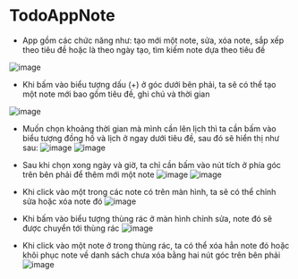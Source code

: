 # TodoAppNote
* App gồm các chức năng như: tạo mới một note, sửa, xóa note, sắp xếp theo tiêu đề hoặc là theo ngày tạo, tìm kiếm note dựa theo tiêu đề

![image](https://user-images.githubusercontent.com/92314383/192519104-b7db0995-0f23-4c87-bb90-45944347dd39.png)

* Khi bấm vào biểu tượng dấu (+) ở góc dưới bên phải, ta sẽ có thể tạo một note mới bao gồm tiêu đề, ghi chú và thời gian

![image](https://user-images.githubusercontent.com/92314383/192519348-eb8bba3a-62e5-4d59-a4da-20950c896406.png)

* Muốn chọn khoảng thời gian mà mình cần lên lịch thì ta cần bấm vào biểu tượng đồng hồ và lịch ở ngay dưới tiêu đề, sau đó sẽ hiển thị như sau: 
![image](https://user-images.githubusercontent.com/92314383/192519630-ec3cf8ab-7da6-4479-8a8f-7ff37cde82af.png)
![image](https://user-images.githubusercontent.com/92314383/192519662-72799c28-ca86-4a9c-a1f1-62cda1c7e92e.png)

* Sau khi chọn xong ngày và giờ, ta chỉ cần bấm vào nút tích ở phía góc trên bên phải để thêm mới một note 
![image](https://user-images.githubusercontent.com/92314383/192519783-8ff84882-f39f-441b-913e-49496ffec2d5.png)
![image](https://user-images.githubusercontent.com/92314383/192519962-050541d5-d077-4282-8efd-68b09b5a78e0.png)

* Khi click vào một trong các note có trên màn hình, ta sẽ có thể chỉnh sửa hoặc xóa note đó 
![image](https://user-images.githubusercontent.com/92314383/192520077-f84d4648-3c2e-4b60-8a8e-6df76b4c3bdc.png)

* Khi bấm vào biểu tượng thùng rác ở màn hình chỉnh sửa, note đó sẽ được chuyển tới thùng rác
![image](https://user-images.githubusercontent.com/92314383/192520226-d7fa8f89-490d-43ae-b7cc-1bf97880ee98.png)

* Khi click vào một note ở trong thùng rác, ta có thể xóa hẳn note đó hoặc khôi phục note về danh sách chưa xóa bằng hai nút góc trên bên phải
![image](https://user-images.githubusercontent.com/92314383/192520371-6edd2139-d8a0-4e13-9129-090dcdc77063.png)

